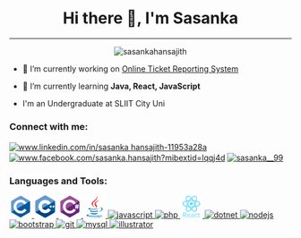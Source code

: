 
<h1 align="center"> Hi there 👋, I'm Sasanka </h1>

---

<p align="center"> <img src="https://komarev.com/ghpvc/?username=sasankahansajith&label=Profile%20views&color=0e75b6&style=flat" alt="sasankahansajith" /> </p>

- 🔭 I’m currently working on [Online Ticket Reporting System](https://github.com/SasankaHansajith/hdfc-online-ticket-reporting--system.git)

- 🌱 I’m currently learning **Java, React, JavaScript**

- I'm an Undergraduate at SLIIT City Uni

<h3 align="left">Connect with me:</h3>
<p align="left">
<a href="https://linkedin.com/in/www.linkedin.com/in/sasanka hansajith-11953a28a" target="blank"><img align="center" src="https://github.com/SasankaHansajith/Icons-main/blob/main/icons/LinkedIn.svg" alt="www.linkedin.com/in/sasanka hansajith-11953a28a" height="30" width="40" /></a>
<a href="https://fb.com/www.facebook.com/sasanka.hansajith?mibextid=lqqj4d" target="blank"><img align="center" src="https://raw.githubusercontent.com/rahuldkjain/github-profile-readme-generator/master/src/images/icons/Social/facebook.svg" alt="www.facebook.com/sasanka.hansajith?mibextid=lqqj4d" height="30" width="40" /></a>
<a href="https://instagram.com/sasanka__99" target="blank"><img align="center" src="https://github.com/SasankaHansajith/Icons-main/blob/main/icons/Instagram.svg" alt="sasanka__99" height="30" width="40" /></a>
</p>

<h3 align="left">Languages and Tools:</h3>
<p align="left"> <a href="https://getbootstrap.com" target="_blank" rel="noreferrer"> 
    <img src="https://raw.githubusercontent.com/devicons/devicon/master/icons/c/c-original.svg" alt="c" width="40" height="40"/> </a> <a href="https://www.w3schools.com/cpp/" target="_blank" rel="noreferrer">
      <img src="https://raw.githubusercontent.com/devicons/devicon/master/icons/cplusplus/cplusplus-original.svg" alt="cplusplus" width="40" height="40"/> </a> <a href="https://www.w3schools.com/cs/" target="_blank" rel="noreferrer">
  <img src="https://raw.githubusercontent.com/devicons/devicon/master/icons/csharp/csharp-original.svg" alt="csharp" width="40" height="40"/> </a> <a href="https://github.com/SasankaHansajith/Icons-main/blob/main/icons/CS.svg/" target="_blank" rel="noreferrer"> 
  <img src="https://raw.githubusercontent.com/devicons/devicon/master/icons/java/java-original.svg" alt="java" width="40" height="40"/> </a> <a href="https://developer.mozilla.org/en-US/docs/Web/JavaScript" target="_blank" rel="noreferrer"> 
    <img src="https://github.com/SasankaHansajith/Icons-main/blob/main/icons/JavaScript.svg" alt="javascript" width="40" height="40"/> </a> <a href="https://www.mongodb.com/" target="_blank" rel="noreferrer">  
    <img src="https://github.com/SasankaHansajith/Icons-main/blob/main/icons/PHP-Dark.svg" alt="php" width="40" height="40"/> </a> <a href="https://reactjs.org/" target="_blank" rel="noreferrer">
  <img src="https://raw.githubusercontent.com/devicons/devicon/master/icons/react/react-original-wordmark.svg" alt="react" width="40" height="40"/>
             <img src="https://github.com/SasankaHansajith/Icons-main/blob/main/icons/DotNet.svg" alt="dotnet" width="40" height="40"/> </a> <a href="https://git-scm.com/" target="_blank" rel="noreferrer"> 
          <img src="https://github.com/SasankaHansajith/Icons-main/blob/main/icons/NodeJS-Dark.svg" alt="nodejs" width="40" height="40"/> </a> <a href="https://www.php.net" target="_blank" rel="noreferrer">
            <img src="https://github.com/SasankaHansajith/Icons-main/blob/main/icons/Bootstrap.svg" alt="bootstrap" width="40" height="40"/> </a> <a href="https://www.cprogramming.com/" target="_blank" rel="noreferrer">
  <img src="https://www.vectorlogo.zone/logos/git-scm/git-scm-icon.svg" alt="git" width="40" height="40"/> </a> <a href="https://www.adobe.com/in/products/illustrator.html" target="_blank" rel="noreferrer">
   <img src="https://github.com/SasankaHansajith/Icons-main/blob/main/icons/MySQL-Dark.svg" alt="mysql" width="40" height="40"/> </a> <a href="https://nodejs.org" target="_blank" rel="noreferrer">
    <img src="https://github.com/SasankaHansajith/Icons-main/blob/main/icons/Illustrator.svg" alt="illustrator" width="40" height="40"/> </a> <a href="https://www.java.com" target="_blank" rel="noreferrer">
             </a> </p>
